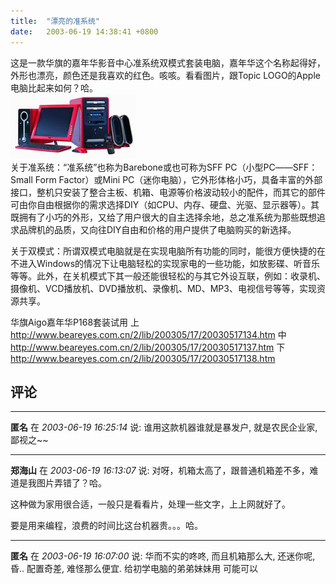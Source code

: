 ```yaml
---
title:  "漂亮的准系统"
date:   2003-06-19 14:38:41 +0800
---
```


这是一款华旗的嘉年华影音中心准系统双模式套装电脑，嘉年华这个名称起得好，外形也漂亮，颜色还是我喜欢的红色。咳咳。看看图片，跟Topic LOGO的Apple电脑比起来如何？哈。  
![](/images/2011/tech/jnh.jpg)  
关于准系统：“准系统”也称为Barebone或也可称为SFF PC（小型PC――SFF：Small Form Factor）或Mini PC（迷你电脑），它外形体格小巧，具备丰富的外部接口，整机只安装了整合主板、机箱、电源等价格波动较小的配件，而其它的部件可由你自由根据你的需求选择DIY（如CPU、内存、硬盘、光驱、显示器等）。其既拥有了小巧的外形，又给了用户很大的自主选择余地，总之准系统为那些既想追求品牌机的品质，又向往DIY自由和价格的用户提供了电脑购买的新选择。  

关于双模式：所谓双模式电脑就是在实现电脑所有功能的同时，能很方便快捷的在不进入Windows的情况下让电脑轻松的实现家电的一些功能，如放影碟、听音乐等等。此外，在关机模式下其一般还能很轻松的与其它外设互联，例如：收录机、摄像机、VCD播放机、DVD播放机、录像机、MD、MP3、电视信号等等，实现资源共享。

华旗Aigo嘉年华P168套装试用 上 http://www.beareyes.com.cn/2/lib/200305/17/20030517134.htm  中 http://www.beareyes.com.cn/2/lib/200305/17/20030517137.htm  下 http://www.beareyes.com.cn/2/lib/200305/17/20030517138.htm


## 评论

*****
**匿名** 在 *2003-06-19 16:25:14* 说: 谁用这款机器谁就是暴发户, 就是农民企业家, 鄙视之~~

*****
**郑海山** 在 *2003-06-19 16:13:07* 说: 对呀，机箱太高了，跟普通机箱差不多，难道是我图片弄错了？哈。

这种做为家用很合适，一般只是看看片，处理一些文字，上上网就好了。

要是用来编程，浪费的时间比这台机器贵。。。哈。

*****
**匿名** 在 *2003-06-19 16:07:00* 说: 华而不实的咚咚, 而且机箱那么大, 还迷你呢, 昏..
配置奇差, 难怪那么便宜. 给初学电脑的弟弟妹妹用
可能可以

